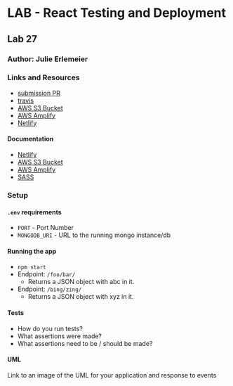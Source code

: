 # LAB - React Testing and Deployment

## Lab 27

### Author: Julie Erlemeier

### Links and Resources
* [submission PR](http://xyz.com)
* [travis](https://www.travis-ci.com/jmerlemeier-401-advanced-javascript/snapshot-testing)
* [AWS S3 Bucket](http://snapshot-testing27.s3-website-us-west-2.amazonaws.com/#)
* [AWS Amplify](http://xyz.com)
* [Netlify](https://wizardly-bassi-1fcb57.netlify.com/)

#### Documentation
* [Netlify](https://docs.netlify.com/?_ga=2.57866153.2017287062.1574207646-1424901283.1574207646)
* [AWS S3 Bucket](https://docs.aws.amazon.com/s3/index.html)
* [AWS Amplify](https://docs.aws.amazon.com/amplify/latest/userguide/one-click.html)
* [SASS](https://sass-lang.com/)

### Setup
#### `.env` requirements
* `PORT` - Port Number
* `MONGODB_URI` - URL to the running mongo instance/db

#### Running the app
* `npm start`
* Endpoint: `/foo/bar/`
  * Returns a JSON object with abc in it.
* Endpoint: `/bing/zing/`
  * Returns a JSON object with xyz in it.
  
#### Tests
* How do you run tests?
* What assertions were made?
* What assertions need to be / should be made?

#### UML
Link to an image of the UML for your application and response to events